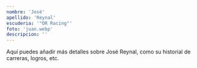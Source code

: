 ```yaml
---
nombre: 'José'
apellido: 'Reynal'
escuderia: '"OR Racing"'
foto: 'juan.webp'
descripcion: ''
---
```


Aquí puedes añadir más detalles sobre José Reynal, como su historial de carreras, logros, etc.
